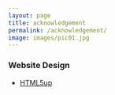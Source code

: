 ```yaml
---
layout: page
title: acknowledgement
permalink: /acknowledgement/
image: images/pic01.jpg
---
```

### Website Design
- [HTML5up](http://html5up.net/)
